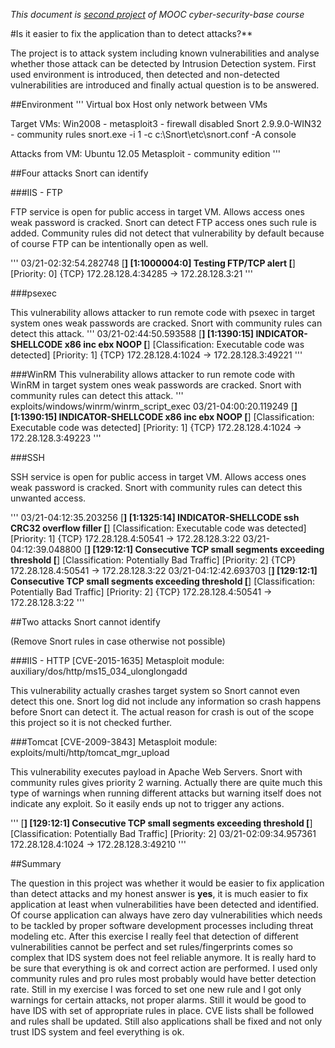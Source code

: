 
*This document is [second project](https://cybersecuritybase.github.io/project2/) of MOOC cyber-security-base course*

#Is it easier to fix the application than to detect attacks?**

The project is to attack system including known vulnerabilities and analyse whether those attack can be detected by Intrusion Detection system. 
First used environment is introduced, then detected and non-detected vulnerabilities are introduced and finally actual question is to be answered.

##Environment
'''
Virtual box
Host only network between VMs

Target VMs:
Win2008 - metasploit3 - firewall disabled
Snort 2.9.9.0-WIN32 - community rules
	snort.exe -i 1 -c c:\Snort\etc\snort.conf -A console
	
Attacks from VM:
Ubuntu 12.05
Metasploit - community edition
'''

##Four attacks Snort can identify

###IIS - FTP

FTP service is open for public access in target VM. Allows access ones weak password is cracked. Snort can detect FTP access ones such rule is added. Community rules did not detect that vulnerability by default
because of course FTP can be intentionally open as well. 

'''
03/21-02:32:54.282748  [**] [1:1000004:0] Testing FTP/TCP alert [**] [Priority: 0] {TCP} 172.28.128.4:34285 -> 172.28.128.3:21
'''

###psexec

This vulnerability allows attacker to run remote code with psexec in target system ones weak passwords are cracked. Snort with community rules can detect this attack. 
'''
03/21-02:44:50.593588  [**] [1:1390:15] INDICATOR-SHELLCODE x86 inc ebx NOOP [**] [Classification: Executable code was detected] [Priority: 1] {TCP} 172.28.128.4:1024 -> 172.28.128.3:49221
'''

###WinRM
This vulnerability allows attacker to run remote code with WinRM in target system ones weak passwords are cracked. Snort with community rules can detect this attack. 
'''
exploits/windows/winrm/winrm_script_exec
03/21-04:00:20.119249  [**] [1:1390:15] INDICATOR-SHELLCODE x86 inc ebx NOOP [**] [Classification: Executable code was detected] [Priority: 1] {TCP} 172.28.128.4:1024 -> 172.28.128.3:49223
'''

###SSH

SSH service is open for public access in target VM.  Allows access ones weak password is cracked. Snort with community rules can detect this unwanted access.

'''
03/21-04:12:35.203256  [**] [1:1325:14] INDICATOR-SHELLCODE ssh CRC32 overflow filler [**] [Classification: Executable code was detected] [Priority: 1] {TCP} 172.28.128.4:50541 -> 172.28.128.3:22
03/21-04:12:39.048800  [**] [129:12:1] Consecutive TCP small segments exceeding threshold [**] [Classification: Potentially Bad Traffic] [Priority: 2] {TCP} 172.28.128.4:50541 -> 172.28.128.3:22
03/21-04:12:42.693703  [**] [129:12:1] Consecutive TCP small segments exceeding threshold [**] [Classification: Potentially Bad Traffic] [Priority: 2] {TCP} 172.28.128.4:50541 -> 172.28.128.3:22
'''

##Two attacks Snort cannot identify

(Remove Snort rules in case otherwise not possible)

###IIS - HTTP [CVE-2015-1635]
Metasploit module: auxiliary/dos/http/ms15_034_ulonglongadd

This vulnerability actually crashes target system so Snort cannot even detect this one. Snort log did not include any information so crash happens before Snort can detect it.
The actual reason for crash is out of the scope this project so it is not checked further. 

###Tomcat [CVE-2009-3843]
Metasploit module:  exploits/multi/http/tomcat_mgr_upload

This vulnerability executes payload in Apache Web Servers. Snort with community rules gives priority 2 warning. Actually there are quite much this type of warnings when running
different attacks but warning itself does not indicate any exploit. So it easily ends up not to trigger any actions.

'''
[**] [129:12:1] Consecutive TCP small segments exceeding threshold [**] [Classification: Potentially Bad Traffic] [Priority: 2] 03/21-02:09:34.957361 172.28.128.4:1024 -> 172.28.128.3:49210 
'''

##Summary

The question in this project was whether it would be easier to fix application than detect attacks and my honest answer is **yes**, it is much easier to fix application at least when vulnerabilities have been detected and identified. 
Of course application can always have zero day vulnerabilities which needs to be tackled by proper software development processes including threat modeling etc.
After this exercise I really feel that detection of different vulnerabilities cannot be perfect and set rules/fingerprints comes so complex that IDS system does not feel reliable anymore.
It is really hard to be sure that everything is ok and correct action are performed. I used only community rules and pro rules most probably would have better detection rate. Still in my exercise I was forced to set one new rule and I got only warnings for
certain attacks, not proper alarms. Still it would be good to have IDS with set of appropriate rules in place. CVE lists shall be followed and rules shall be updated. Still also applications shall be fixed and not only trust IDS system and feel everything is ok.

